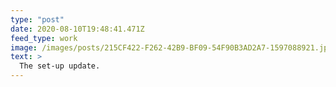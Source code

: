 ```yaml
---
type: "post"
date: 2020-08-10T19:48:41.471Z
feed_type: work
image: /images/posts/215CF422-F262-42B9-BF09-54F90B3AD2A7-1597088921.jpeg
text: >
  The set-up update.
---
```

